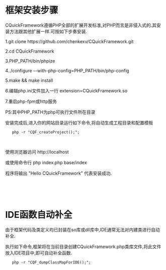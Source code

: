 <h1>框架安装步骤</h1>
<p>CQuickFramework遵循PHP全部的扩展开发标准,对PHP而言是非侵入式的.其安装方法跟其他扩展一样.可按如下步奏安装.</p>

<p>1.git clone https://github.com/chenkexv/CQuickFramework.git</p>
<p>2.cd CQuickFramework</p>
<p>3.PHP_PATH/bin/phpize</p>
<p>4../configure --with-php-config=PHP_PATH/bin/php-config</p>
<p>5.make && make install</p>
<p>6.编辑php.ini文件加入一行 extension=CQuickFramework.so</p>
<p>7.重启php-fpm或http服务</p>
<p>PS:其中PHP_PATH为php可执行文件所在目录</p>
<p>安装完成后,进入你的网站目录运行如下命令,将自动生成工程目录和配置模板</p>
<code>&nbsp;&nbsp;&nbsp;php -r "CQF_createProject();";&nbsp;&nbsp;&nbsp;<br></code>

<p>&nbsp;</p>
<p>使用浏览器访问 http://localhost

或使用命令行 php index.php base/index

程序将输出 "Hello CQuickFramework" 代表安装成功.





<p>&nbsp;</p>
<p>&nbsp;</p>
<h1>IDE函数自动补全</h1>

由于框架代码及类定义均已封装在so库或dll库中,IDE通常无法对内建类进行自动补全.

执行如下命令,框架将在当前目录创建CQuickFramework.php类库文件,将此文件放入IDE项目中,即可自动补全函数.

<code>&nbsp;&nbsp;&nbsp;php -r "CQF_dumpClassMapForIDE();";&nbsp;&nbsp;&nbsp;<br></code>